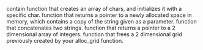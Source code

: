 contain
 function that creates an array of chars, and initializes it with a specific char.
 function that returns a pointer to a newly allocated space in memory, which contains a copy of the string given as a parameter.
function that concatenates two strings.
function that returns a pointer to a 2 dimensional array of integers.
function that frees a 2 dimensional grid previously created by your alloc_grid function.

